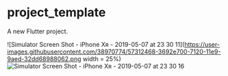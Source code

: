 # project_template

A new Flutter project.


![Simulator Screen Shot - iPhone Xʀ - 2019-05-07 at 23 30 11](https://user-images.githubusercontent.com/38970774/57312468-3692e700-7120-11e9-9aed-32dd68988062.png width = 25%) 
![Simulator Screen Shot - iPhone Xʀ - 2019-05-07 at 23 30 16](https://user-images.githubusercontent.com/38970774/57312469-372b7d80-7120-11e9-95ef-da072b617b1f.png)
